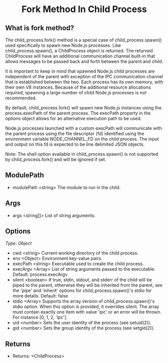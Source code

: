 <h1 align=center>Fork Method In Child Process</h1>

## What is fork method?
The child_process.fork() method is a special case of child_process.spawn() used specifically to spawn new Node.js processes. Like child_process.spawn(), a ChildProcess object is returned. The returned ChildProcess will have an additional communication channel built-in that allows messages to be passed back and forth between the parent and child.

It is important to keep in mind that spawned Node.js child processes are independent of the parent with exception of the IPC communication channel that is established between the two. Each process has its own memory, with their own V8 instances. Because of the additional resource allocations required, spawning a large number of child Node.js processes is not recommended.

By default, child_process.fork() will spawn new Node.js instances using the process.execPath of the parent process. The execPath property in the options object allows for an alternative execution path to be used.

Node.js processes launched with a custom execPath will communicate with the parent process using the file descriptor (fd) identified using the environment variable NODE_CHANNEL_FD on the child process. The input and output on this fd is expected to be line delimited JSON objects.

Note: The shell option available in child_process.spawn() is not supported by child_process.fork() and will be ignored if set.
## ModulePath 
- modulePath \<string> The module to run in the child.
## Args
- args \<string[]> List of string arguments.
## Options 
<em>Type: Object</em>
- cwd \<string> Current working directory of the child process.
- env \<Object> Environment key-value pairs.
- execPath \<string> Executable used to create the child process.
- execArgv \<Array> List of string arguments passed to the executable. Default: process.execArgv
- silent \<boolean> If true, stdin, stdout, and stderr of the child will be piped to the parent, otherwise they will be inherited from the parent, see the 'pipe' and 'inherit' options for child_process.spawn()'s stdio for more details. Default: false
- stdio \<Array> Supports the array version of child_process.spawn()'s stdio option. When this option is provided, it overrides silent. The array must contain exactly one item with value 'ipc' or an error will be thrown. For instance [0, 1, 2, 'ipc'].
- uid \<number> Sets the user identity of the process (see setuid(2)).
- gid \<number> Sets the group identity of the process (see setgid(2)).

## Returns
- Returns: \<ChildProcess>
